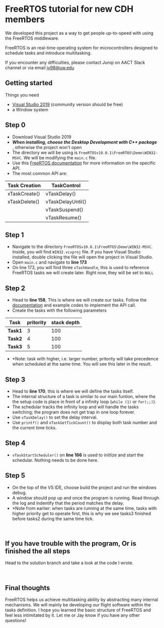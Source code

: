 # FreeRTOS tutorial for new CDH members
We developed this project as a way to get people up-to-speed with using the
FreeRTOS middleware.

FreeRTOS is an real-time operating system for microcontrollers designed to
schedule tasks and introduce multitasking.

If you encounter any difficulties, please contact Junqi on AACT Slack channel
or via email jy98@uw.edu

## Getting started
Things you need
- [Visual Studio 2019](https://visualstudio.microsoft.com/) (community version should be free)
- a Window system

## Step  0
- Download Visual Studio 2019
-  ___When installing, choose the Desktop Development with C++ package___ , otherwise the project won't open
- The directory we will be using is `FreeRTOSv10.0.1\FreeRTOS\Demo\WIN32-MSVC`. We will be modifying the `main.c` file.
- Use this [FreeRTOS documentation](https://www.freertos.org/a00106.html) for more information on the specific API.
- The most common API are:

| Task Creation| TaskControl|
|--------|-------|
| xTaskCreate() |  vTaskDelay()|
|xTaskDelete()| vTaskDelayUntil()|
||vTaskSuspend()|
||vTaskResume()|

## Step 1
- Navigate to the directory `FreeRTOSv10.0.1\FreeRTOS\Demo\WIN32-MSVC`. Inside,
you will find `WIN32.vcxproj` file. If you have Visual Studio installed, double
clicking the file will open the project in Visual Studio.
- Open `main.c` and navigate to **line 173**
- On line 173, you will find three `xTashHandle`, this is used to reference FreeRTOS tasks we will create later. Right now, they will be set to `NULL`


## Step 2
- Head to **line 158**, This is where we will create our tasks. Follow the [documentation](https://www.freertos.org/a00125.html) 
and example codes to implement the API call.
- Create the tasks with the following parameters

| Task |pritority | stack depth |
|-----|-----|-----|
|**Task1**|3|100|
|**Task2**|4|100|
|**Task3**|5|100|

- *Note: task with higher, i.e. larger number, pritority will take precedence when scheduled at the same time. You will see this later in the result.

## Step 3
- Head to **line 170**, this is where we will define the tasks itself.
- The internal structure of a task is similar to our main funtion, where the the setup code is place in front of a infinity loop (`while (1)` or `for(;;)`).
- The schedular tracks the infinity loop and will handle the tasks switching; the program does not get trap in one loop forever.
- Use `vTaskDelay()` to set the delay interval.
- Use `printf()` and `xTaskGetTickCount()` to display both task number and the current time ticks.

## Step 4
- `vTaskStartScheduler()` on **line 166** is used to initlize and start the schedular. Nothing needs to be done here.


## Step 5 
- On the top of the VS IDE, choose build the project and run the windows debug.
- A window should pop up and once the program is running. Read through the log and indentify that the period matches the delay.
- *Note from earlier: when tasks are running at the same time, tasks with higher priority get to operate first, this is why we see tasks3 finished before tasks2 during the same time tick.

</br>

## If you have trouble with the program, Or is finished the all steps
Head to the solution branch and take a look at the code I wrote. 

</br>

## Final thoughts
FreeRTOS helps us achieve multitasking ability by abstracting many internal mechanisms. We will mainly be developing our flight software within the tasks definition. I hope you learned the basic structure of FreeRTOS and feel less intimitated by it. Let me or Jay know if you have any other questions!

